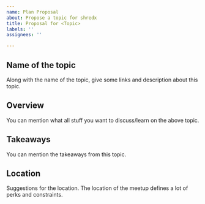 ```yaml
---
name: Plan Proposal
about: Propose a topic for shredx
title: Proposal for <Topic>
labels: ''
assignees: ''

---
```


## Name of the topic
Along with the name of the topic, give some links and description about this topic.

## Overview
You can mention what all stuff you want to discuss/learn on the above topic.

## Takeaways
You can mention the takeaways from this topic.

## Location
Suggestions for the location. The location of the meetup defines a lot of perks and constraints. 